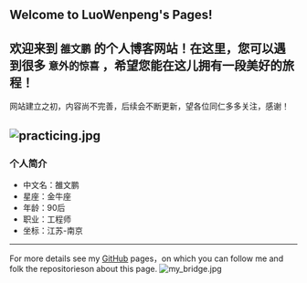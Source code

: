 ## Welcome to LuoWenpeng's Pages!

**欢迎来到 `雒文鹏` 的个人博客网站！在这里，您可以遇到很多 `意外的惊喜` ，希望您能在这儿拥有一段美好的旅程！**
---
网站建立之初，内容尚不完善，后续会不断更新，望各位同仁多多关注，感谢！

![practicing.jpg](../images/practicing.jpg)
---
### 个人简介
- 中文名：雒文鹏
- 星座：金牛座
- 年龄：90后
- 职业：工程师
- 坐标：江苏-南京

---
For more details see my [GitHub](https://guides.github.com/luowenpeng) pages，on which you can follow me and folk the repositorieson about this page.
![my_bridge.jpg](../images/my_bridge.jpg)

